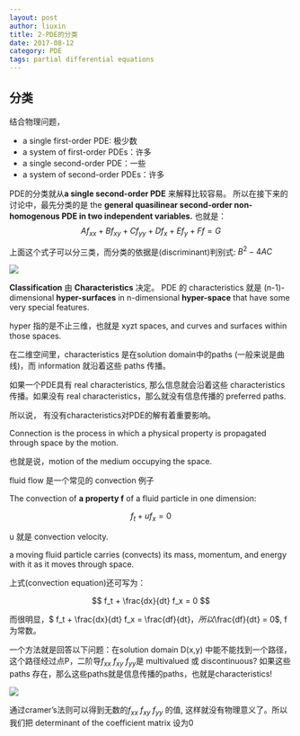 ```yaml
---
layout: post
author: liuxin
title: 2-PDE的分类
date: 2017-08-12
category: PDE
tags: partial differential equations 
---
```


## 分类

结合物理问题，

* a single first-order PDE: 极少数
* a system of first-order PDEs：许多
* a single second-order PDE：一些
* a system of second-order PDEs：许多

PDE的分类就从**a single second-order PDE** 来解释比较容易。
所以在接下来的讨论中，最先分类的是 the **general quasilinear second-order non-homogenous PDE in two independent variables.**
也就是：$$ Af_{xx} + Bf_{xy} + Cf_{yy} + Df_x + Ef_y + Ff = G $$

上面这个式子可以分三类，而分类的依据是(discriminant)判别式: $B^2 - 4AC$

![][image-1]

**Classification** 由 **Characteristics** 决定。
PDE 的 characteristics 就是 (n-1)-dimensional **hyper-surfaces** in n-dimensional **hyper-space** that have some very special features.

hyper 指的是不止三维，也就是 xyzt spaces, and curves and surfaces within those spaces. 

在二维空间里，characteristics 是在solution domain中的paths (一般来说是曲线)，而 information 就沿着这些 paths 传播。

如果一个PDE具有 real characteristics, 那么信息就会沿着这些 characteristics 传播。如果没有 real characteristics，那么就没有信息传播的 preferred paths. 

所以说， 有没有characteristics对PDE的解有着重要影响。

Connection is the process in which a physical property is propagated through space by the motion.

也就是说，motion of the medium occupying the space.

fluid flow 是一个常见的 convection 例子

The convection of **a property f** of a fluid particle in one dimension:

$$f_t + u f_x = 0$$

u 就是 convection velocity.

a moving fluid particle carries (convects) its mass, momentum, and energy with it as it moves through space. 

上式(convection equation)还可写为：

$$ f_t + \frac{dx}{dt} f_x = 0  $$

而很明显，$ f_t + \frac{dx}{dt} f_x = \frac{df}{dt}$，所以$\frac{df}{dt} = 0$, f 为常数。

一个方法就是回答以下问题：在solution domain D(x,y) 中能不能找到一个路径，这个路径经过点P，二阶导$f_{xx}$ $f_{xy}$ $f_{yy}$是 multivalued 或 discontinuous? 如果这些paths 存在，那么这些paths就是信息传播的paths，也就是characteristics! 

![][image-2]

通过cramer’s法则可以得到无数的$f_{xx}$ $f_{xy}$ $f_{yy}$ 的值, 这样就没有物理意义了。所以我们把 determinant of the coefficient matrix 设为0


[image-1]:	http://wx3.sinaimg.cn/mw690/8db2c8cbly1fitx9punuyj20jd09l407.jpg
[image-2]:	http://wx1.sinaimg.cn/mw690/8db2c8cbly1fivqnv0n15j20hd0enwh0.jpg